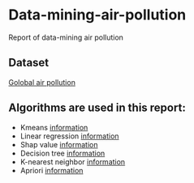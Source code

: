 # Data-mining-air-pollution
Report of data-mining air pollution

## Dataset
[Golobal air pollution](https://www.kaggle.com/datasets/hasibalmuzdadid/global-air-pollution-dataset/data)

## Algorithms are used in this report:
- Kmeans [information](https://www.geeksforgeeks.org/k-means-clustering-introduction/)
- Linear regression [information](https://www.geeksforgeeks.org/linear-regression-using-tensorflow/?ref=header_search)
- Shap value [information](https://shap.readthedocs.io/en/latest/index.html)
- Decision tree [information](https://www.geeksforgeeks.org/decision-tree/)
- K-nearest neighbor [information](https://www.geeksforgeeks.org/k-nearest-neighbor-algorithm-in-python/?ref=header_search)
- Apriori [information](https://www.geeksforgeeks.org/apriori-algorithm/)

